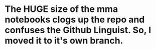 # The HUGE size of the mma notebooks clogs up the repo and confuses the Github Linguist. So, I moved it to it's own branch.